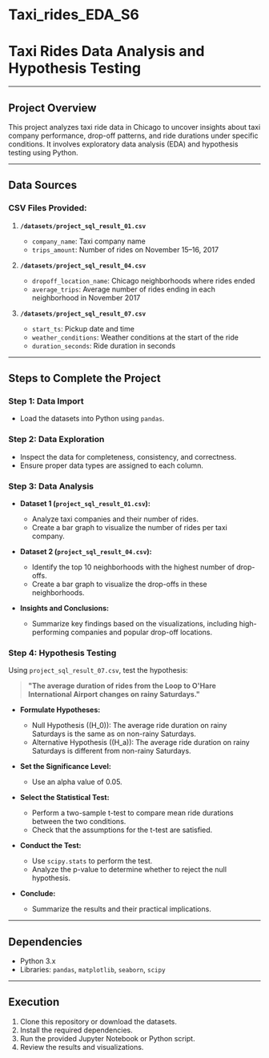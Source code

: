 # Taxi_rides_EDA_S6

# Taxi Rides Data Analysis and Hypothesis Testing

---

## Project Overview
This project analyzes taxi ride data in Chicago to uncover insights about taxi company performance, drop-off patterns, and ride durations under specific conditions. It involves exploratory data analysis (EDA) and hypothesis testing using Python.

---

## Data Sources
### CSV Files Provided:
1. **`/datasets/project_sql_result_01.csv`**  
   - `company_name`: Taxi company name  
   - `trips_amount`: Number of rides on November 15–16, 2017  

2. **`/datasets/project_sql_result_04.csv`**  
   - `dropoff_location_name`: Chicago neighborhoods where rides ended  
   - `average_trips`: Average number of rides ending in each neighborhood in November 2017  

3. **`/datasets/project_sql_result_07.csv`**  
   - `start_ts`: Pickup date and time  
   - `weather_conditions`: Weather conditions at the start of the ride  
   - `duration_seconds`: Ride duration in seconds  

---

## Steps to Complete the Project

### Step 1: Data Import
- Load the datasets into Python using `pandas`.

### Step 2: Data Exploration
- Inspect the data for completeness, consistency, and correctness.
- Ensure proper data types are assigned to each column.

### Step 3: Data Analysis
- **Dataset 1 (`project_sql_result_01.csv`):**  
  - Analyze taxi companies and their number of rides.
  - Create a bar graph to visualize the number of rides per taxi company.

- **Dataset 2 (`project_sql_result_04.csv`):**  
  - Identify the top 10 neighborhoods with the highest number of drop-offs.
  - Create a bar graph to visualize the drop-offs in these neighborhoods.

- **Insights and Conclusions:**  
  - Summarize key findings based on the visualizations, including high-performing companies and popular drop-off locations.

### Step 4: Hypothesis Testing
Using `project_sql_result_07.csv`, test the hypothesis:

> **"The average duration of rides from the Loop to O'Hare International Airport changes on rainy Saturdays."**

- **Formulate Hypotheses:**  
  - Null Hypothesis (\(H_0\)): The average ride duration on rainy Saturdays is the same as on non-rainy Saturdays.  
  - Alternative Hypothesis (\(H_a\)): The average ride duration on rainy Saturdays is different from non-rainy Saturdays.

- **Set the Significance Level:**  
  - Use an alpha value of 0.05.

- **Select the Statistical Test:**  
  - Perform a two-sample t-test to compare mean ride durations between the two conditions.  
  - Check that the assumptions for the t-test are satisfied.

- **Conduct the Test:**  
  - Use `scipy.stats` to perform the test.
  - Analyze the p-value to determine whether to reject the null hypothesis.

- **Conclude:**  
  - Summarize the results and their practical implications.

---

## Dependencies
- Python 3.x  
- Libraries: `pandas`, `matplotlib`, `seaborn`, `scipy`

---

## Execution
1. Clone this repository or download the datasets.
2. Install the required dependencies.
3. Run the provided Jupyter Notebook or Python script.
4. Review the results and visualizations.
